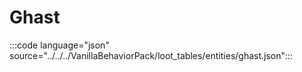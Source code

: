 # Ghast

:::code language="json" source="../../../VanillaBehaviorPack/loot_tables/entities/ghast.json":::
